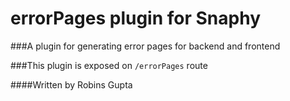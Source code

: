 # errorPages plugin for Snaphy


###A plugin for generating error pages for backend and frontend

###This plugin is exposed on  `/errorPages` route




####Written by Robins Gupta

